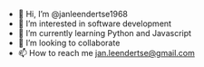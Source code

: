 - 👋 Hi, I’m @janleendertse1968
- 👀 I’m interested in software development
- 🌱 I’m currently learning Python and Javascript
- 💞️ I’m looking to collaborate
- 📫 How to reach me jan.leendertse@gmail.com

<!---
janleendertse1968/janleendertse1968 is a ✨ special ✨ repository because its `README.md` (this file) appears on your GitHub profile.
You can click the Preview link to take a look at your changes.
--->

